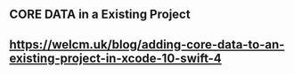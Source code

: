 
## CORE DATA in a Existing Project
##  https://welcm.uk/blog/adding-core-data-to-an-existing-project-in-xcode-10-swift-4

